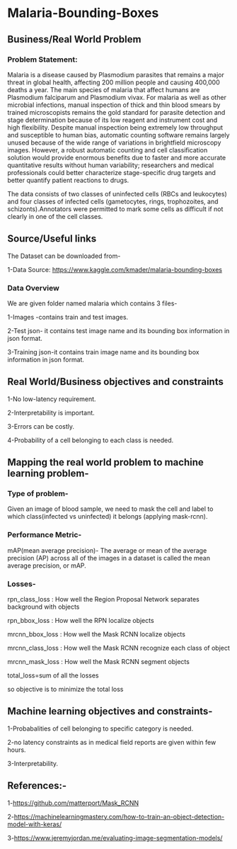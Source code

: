 <h1>Malaria-Bounding-Boxes</h1>

<h2>Business/Real World Problem</h2>
<h3>Problem Statement: </h3>
Malaria is a disease caused by Plasmodium parasites that remains a major threat in global health, affecting 200 million people and causing 400,000 deaths a year. The main species of malaria that affect humans are Plasmodium falciparum and Plasmodium vivax. For malaria as well as other microbial infections, manual inspection of thick and thin blood smears by trained microscopists remains the gold standard for parasite detection and stage determination because of its low reagent and instrument cost and high flexibility. Despite manual inspection being extremely low throughput and susceptible to human bias, automatic counting software remains largely unused because of the wide range of variations in brightfield microscopy images. However, a robust automatic counting and cell classification solution would provide enormous benefits due to faster and more accurate quantitative results without human variability; researchers and medical professionals could better characterize stage-specific drug targets and better quantify patient reactions to drugs.

The data consists of two classes of uninfected cells (RBCs and leukocytes) and four classes of infected cells (gametocytes, rings, trophozoites, and schizonts).Annotators were permitted to mark some cells as difficult if not clearly in one of the cell classes.

<h2> Source/Useful links </h2>
The Dataset can be downloaded from-

1-Data Source: https://www.kaggle.com/kmader/malaria-bounding-boxes
<h3>Data Overview</h3>

We are given folder named malaria which contains 3 files-

1-Images -contains train and test images.

2-Test json- it contains test image name and its bounding box information in json format.

3-Training json-it contains train image name and its bounding box information in json format.

<h2>Real World/Business objectives and constraints</h2>

1-No low-latency requirement.

2-Interpretability is important.

3-Errors can be costly.

4-Probability of a cell belonging to each class is needed.

<h2>Mapping the real world problem to machine learning problem-</h2>
<h3>Type of problem-</h3>

Given an image of blood sample, we need to mask the cell and label to which class(infected vs uninfected) it belongs (applying mask-rcnn).

<h3>Performance Metric-</h3>

mAP(mean average precision)- The average or mean of the average precision (AP) across all of the images in a dataset is called the mean average precision, or mAP.

<h3>Losses-</h3>

rpn_class_loss : How well the Region Proposal Network separates background with objects

rpn_bbox_loss : How well the RPN localize objects

mrcnn_bbox_loss : How well the Mask RCNN localize objects

mrcnn_class_loss : How well the Mask RCNN recognize each class of object

mrcnn_mask_loss : How well the Mask RCNN segment objects

total_loss=sum of all the losses

so objective is to minimize the total loss

<h2>Machine learning objectives and constraints-</h2>

1-Probabalities of cell belonging to specific category is needed.

2-no latency constraints as in medical field reports are given within few hours.

3-Interpretability.

<h2>References:-</h2>

1-https://github.com/matterport/Mask_RCNN

2-https://machinelearningmastery.com/how-to-train-an-object-detection-model-with-keras/

3-https://www.jeremyjordan.me/evaluating-image-segmentation-models/




